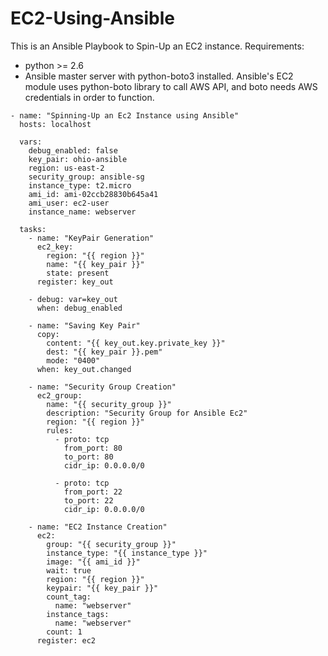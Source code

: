 # EC2-Using-Ansible
This is an Ansible Playbook to Spin-Up an EC2 instance.
Requirements:
  * python >= 2.6
  * Ansible master server with python-boto3 installed. Ansible's EC2 module uses python-boto library to call AWS API, and boto  needs AWS credentials in order to function.


```---
- name: "Spinning-Up an Ec2 Instance using Ansible"
  hosts: localhost

  vars:
    debug_enabled: false
    key_pair: ohio-ansible
    region: us-east-2
    security_group: ansible-sg
    instance_type: t2.micro
    ami_id: ami-02ccb28830b645a41
    ami_user: ec2-user
    instance_name: webserver

  tasks:
    - name: "KeyPair Generation"
      ec2_key:
        region: "{{ region }}"
        name: "{{ key_pair }}"
        state: present
      register: key_out

    - debug: var=key_out
      when: debug_enabled

    - name: "Saving Key Pair"
      copy:
        content: "{{ key_out.key.private_key }}"
        dest: "{{ key_pair }}.pem"
        mode: "0400"
      when: key_out.changed

    - name: "Security Group Creation"
      ec2_group:
        name: "{{ security_group }}"
        description: "Security Group for Ansible Ec2"
        region: "{{ region }}"
        rules:
          - proto: tcp
            from_port: 80
            to_port: 80
            cidr_ip: 0.0.0.0/0

          - proto: tcp
            from_port: 22
            to_port: 22
            cidr_ip: 0.0.0.0/0

    - name: "EC2 Instance Creation"
      ec2:
        group: "{{ security_group }}"
        instance_type: "{{ instance_type }}"
        image: "{{ ami_id }}"
        wait: true 
        region: "{{ region }}"
        keypair: "{{ key_pair }}"
        count_tag:
          name: "webserver"
        instance_tags:
          name: "webserver"
        count: 1
      register: ec2

```
